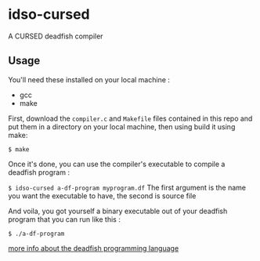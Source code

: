 # idso-cursed

A CURSED deadfish compiler

## Usage

You'll need these installed on your local machine :
 - gcc
 - make

First, download the `compiler.c` and `Makefile` files contained in this repo and put them in a directory on your local machine, then using build it using make:

`$ make`

Once it's done, you can use the compiler's executable to compile a deadfish program :

`$ idso-cursed a-df-program myprogram.df` The first argument is the name you want the executable to have, the second is source file

And voila, you got yourself a binary executable out of your deadfish program that you can run like this :

`$ ./a-df-program`

[more info about the deadfish programming language](https://esolangs.org/wiki/Deadfish)